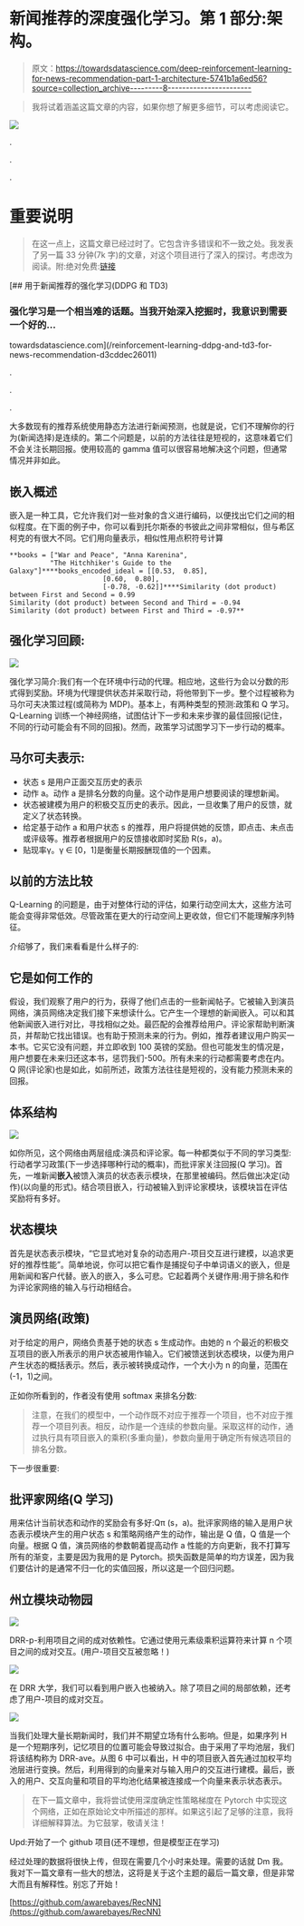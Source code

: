 # 新闻推荐的深度强化学习。第 1 部分:架构。

> 原文：<https://towardsdatascience.com/deep-reinforcement-learning-for-news-recommendation-part-1-architecture-5741b1a6ed56?source=collection_archive---------8----------------------->

> 我将试着涵盖这篇文章的内容，如果你想了解更多细节，可以考虑阅读它。

![](img/f9877788821a82772fa2a738df3312cd.png)

.

.

.

# 重要说明

> 在这一点上，这篇文章已经过时了。它包含许多错误和不一致之处。我发表了另一篇 33 分钟(7k 字)的文章，对这个项目进行了深入的探讨。考虑改为阅读。附:绝对免费:[链接](/reinforcement-learning-ddpg-and-td3-for-news-recommendation-d3cddec26011)

[](/reinforcement-learning-ddpg-and-td3-for-news-recommendation-d3cddec26011) [## 用于新闻推荐的强化学习(DDPG 和 TD3)

### 强化学习是一个相当难的话题。当我开始深入挖掘时，我意识到需要一个好的…

towardsdatascience.com](/reinforcement-learning-ddpg-and-td3-for-news-recommendation-d3cddec26011) 

.

.

.

大多数现有的推荐系统使用静态方法进行新闻预测，也就是说，它们不理解你的行为(新闻选择)是连续的。第二个问题是，以前的方法往往是短视的，这意味着它们不会关注长期回报。使用较高的 gamma 值可以很容易地解决这个问题，但通常情况并非如此。

## 嵌入概述

嵌入是一种工具，它允许我们对一些对象的含义进行编码，以便找出它们之间的相似程度。在下面的例子中，你可以看到托尔斯泰的书彼此之间非常相似，但与希区柯克的有很大不同。它们用向量表示，相似性用点积符号计算

```
**books = ["War and Peace", "Anna Karenina", 
          "The Hitchhiker's Guide to the Galaxy"]****books_encoded_ideal = [[0.53,  0.85],
                       [0.60,  0.80],
                       [-0.78, -0.62]]****Similarity (dot product) between First and Second = 0.99
Similarity (dot product) between Second and Third = -0.94
Similarity (dot product) between First and Third = -0.97**
```

## 强化学习回顾:

![](img/afd7f7a64aa67640fb0ceb67befd58b2.png)

强化学习简介:我们有一个在环境中行动的代理。相应地，这些行为会以分数的形式得到奖励。环境为代理提供状态并采取行动，将他带到下一步。整个过程被称为马尔可夫决策过程(或简称为 MDP)。基本上，有两种类型的预测:政策和 Q 学习。Q-Learning 训练一个神经网络，试图估计下一步和未来步骤的最佳回报(记住，不同的行动可能会有不同的回报)。然而，政策学习试图学习下一步行动的概率。

## 马尔可夫表示:

*   状态 s 是用户正面交互历史的表示
*   动作 a。动作 a 是排名分数的向量。这个动作是用户想要阅读的理想新闻。
*   状态被建模为用户的积极交互历史的表示。因此，一旦收集了用户的反馈，就定义了状态转换。
*   给定基于动作 a 和用户状态 s 的推荐，用户将提供她的反馈，即点击、未点击或评级等。推荐者根据用户的反馈接收即时奖励 R(s，a)。
*   贴现率γ。γ ∈ [0，1]是衡量长期报酬现值的一个因素。

## 以前的方法比较

Q-Learning 的问题是，由于对整体行动的评估，如果行动空间太大，这些方法可能会变得非常低效。尽管政策在更大的行动空间上更收敛，但它们不能理解序列特征。

介绍够了，我们来看看是什么样子的:

## 它是如何工作的

假设，我们观察了用户的行为，获得了他们点击的一些新闻帖子。它被输入到演员网络，演员网络决定我们接下来想读什么。它产生一个理想的新闻嵌入。可以和其他新闻嵌入进行对比，寻找相似之处。最匹配的会推荐给用户。评论家帮助判断演员，并帮助它找出错误。也有助于预测未来的行为。例如，推荐者建议用户购买一本书。它买它没有问题，并立即收到 100 英镑的奖励。但也可能发生的情况是，用户想要在未来归还这本书，惩罚我们-500。所有未来的行动都需要考虑在内。Q 网(评论家)也是如此，如前所述，政策方法往往是短视的，没有能力预测未来的回报。

## 体系结构

![](img/5c75fc6cd418415f87700286143dfb64.png)

如你所见，这个网络由两层组成:演员和评论家。每一种都类似于不同的学习类型:行动者学习政策(下一步选择哪种行动的概率)，而批评家关注回报(Q 学习)。首先，一堆新闻**嵌入**被馈入演员的状态表示模块，在那里被编码。然后做出决定(动作)(以向量的形式)。结合项目嵌入，行动被输入到评论家模块，该模块旨在评估奖励将有多好。

## 状态模块

首先是状态表示模块，“它显式地对复杂的动态用户-项目交互进行建模，以追求更好的推荐性能”。简单地说，你可以把它看作是捕捉句子中单词语义的嵌入，但是用新闻和客户代替。嵌入的嵌入，多么可悲。它起着两个关键作用:用于排名和作为评论家网络的输入与行动相结合。

## 演员网络(政策)

对于给定的用户，网络负责基于她的状态 s 生成动作。由她的 n 个最近的积极交互项目的嵌入所表示的用户状态被用作输入。它们被馈送到状态模块，以便为用户产生状态的概括表示。然后，表示被转换成动作，一个大小为 n 的向量，范围在(-1，1)之间。

正如你所看到的，作者没有使用 softmax 来排名分数:

> 注意，在我们的模型中，一个动作既不对应于推荐一个项目，也不对应于推荐一个项目列表。相反，动作是一个连续的参数向量。采取这样的动作，通过执行具有项目嵌入的乘积(多重向量)，参数向量用于确定所有候选项目的排名分数。

下一步很重要:

## 批评家网络(Q 学习)

用来估计当前状态和动作的奖励会有多好:Qπ (s，a)。批评家网络的输入是用户状态表示模块产生的用户状态 s 和策略网络产生的动作，输出是 Q 值，Q 值是一个向量。根据 Q 值，演员网络的参数朝着提高动作 a 性能的方向更新，我不打算写所有的渐变，主要是因为我用的是 Pytorch。损失函数是简单的均方误差，因为我们要估计的是通常不归一化的实值回报，所以这是一个回归问题。

## 州立模块动物园

![](img/4a3e9d223873e14a03c357c669aef8cd.png)

DRR-p-利用项目之间的成对依赖性。它通过使用元素级乘积运算符来计算 n 个项目之间的成对交互。(用户-项目交互被忽略！)

![](img/be2e7b8c93f2407e8b7f8deb0e5ea05a.png)

在 DRR 大学，我们可以看到用户嵌入也被纳入。除了项目之间的局部依赖，还考虑了用户-项目的成对交互。

![](img/c6078f6f13620b1e7908e531c46a3012.png)

当我们处理大量长期新闻时，我们并不期望立场有什么影响。但是，如果序列 H 是一个短期序列，记忆项目的位置可能会导致过拟合。由于采用了平均池层，我们将该结构称为 DRR-ave。从图 6 中可以看出，H 中的项目嵌入首先通过加权平均池层进行变换。然后，利用得到的向量来对与输入用户的交互进行建模。最后，嵌入的用户、交互向量和项目的平均池化结果被连接成一个向量来表示状态表示。

> 在下一篇文章中，我将尝试使用深度确定性策略梯度在 Pytorch 中实现这个网络，正如在原始论文中所描述的那样。如果这引起了足够的注意，我将详细解释算法。为它鼓掌，敬请关注！

Upd:开始了一个 github 项目(还不理想，但是模型正在学习)

经过处理的数据将很快上传，但现在需要几个小时来处理。需要的话就 Dm 我。我对下一篇文章有一些大的想法，这将是关于这个主题的最后一篇文章，但是非常大而且有解释性。别忘了开始！

[https://github.com/awarebayes/RecNN](https://github.com/awarebayes/RecNN)